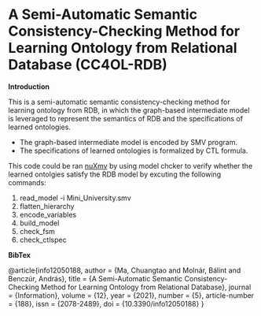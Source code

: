 # A Semi-Automatic Semantic Consistency-Checking Method for Learning Ontology from Relational Database (CC4OL-RDB)

**Introduction**

This is a semi-automatic semantic consistency-checking method for learning ontology from RDB, in which the graph-based intermediate model is leveraged to represent the semantics of RDB and the specifications of learned ontologies.
- The graph-based intermediate model is encoded by SMV program.
- The specifications of learned ontologies is formalized by CTL formula.

This code could be ran [nuXmv](https://nusmv.fbk.eu/) by using model chcker to verify whether the learned ontolgies satisfy the RDB model by excuting the following commands:
1. read_model -i Mini_University.smv
2. flatten_hierarchy
3. encode_variables
4. build_model
5. check_fsm
6. check_ctlspec

**BibTex**

@article{info12050188,
author = {Ma, Chuangtao and Molnár, Bálint and Benczúr, András},
title = {A Semi-Automatic Semantic Consistency-Checking Method for Learning Ontology from Relational Database},
journal = {Information},
volume = {12},
year = {2021},
number = {5},
article-number = {188},
issn = {2078-2489},
doi = {10.3390/info12050188}
}
